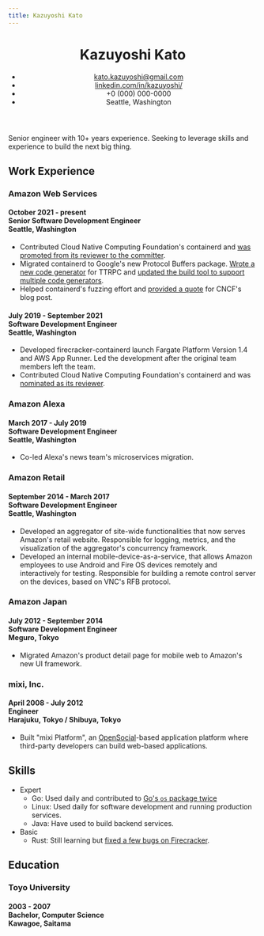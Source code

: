```yaml
---
title: Kazuyoshi Kato
---
```


<header>

# Kazuyoshi Kato

- [kato.kazuyoshi@gmail.com](mailto:kato.kazuyoshi@gmail.com)
- [linkedin.com/in/kazuyoshi/](https://linkedin.com/in/kazuyoshi/)
- +0 (000) 000-0000
- Seattle, Washington

</header>

Senior engineer with 10+ years experience. Seeking to leverage skills and experience to build the next big thing.

## Work Experience

### Amazon Web Services

<h4>
<div class="years">October 2021 - present</div>
<div class="title">Senior Software Development Engineer</div>
<div class="location">Seattle, Washington</div>
</h4>

- Contributed Cloud Native Computing Foundation's containerd and [was promoted from its reviewer to the committer](https://github.com/containerd/project/pull/84).
- Migrated containerd to Google's new Protocol Buffers package. [Wrote a new code generator](https://github.com/containerd/ttrpc/pull/96) for TTRPC and [updated the build tool to support multiple code generators](https://github.com/containerd/protobuild/pull/45).
- Helped containerd's fuzzing effort and [provided a quote](https://www.cncf.io/blog/2022/06/28/improving-security-by-fuzzing-the-cncf-landscape/) for CNCF's blog post.

<h4>
<div class="years">July 2019 - September 2021</div>
<div class="title">Software Development Engineer</div>
<div class="location">Seattle, Washington</div>
</h4>

- Developed firecracker-containerd launch Fargate Platform Version 1.4 and AWS App Runner. Led the development after the original team members left the team.
- Contributed Cloud Native Computing Foundation's containerd and was [nominated as its reviewer](https://github.com/containerd/project/pull/62).

### Amazon Alexa

<h4>
<div class="years">March 2017 - July 2019</div>
<div class="title">Software Development Engineer</div>
<div class="location">Seattle, Washington</div>
</h4>

- Co-led Alexa's news team's microservices migration.

### Amazon Retail

<h4>
<div class="years">September 2014 - March 2017</div>
<div class="title">Software Development Engineer</div>
<div class="location">Seattle, Washington</div>
</h4>

- Developed an aggregator of site-wide functionalities that now serves Amazon's retail website. Responsible for logging, metrics, and the visualization of the aggregator's concurrency framework.
- Developed an internal mobile-device-as-a-service, that allows Amazon employees to use Android and Fire OS devices remotely and interactively for testing. Responsible for building a remote control server on the devices, based on VNC's RFB protocol.

### Amazon Japan

<h4>
<div class="years">July 2012 - September 2014</div>
<div class="title">Software Development Engineer</div>
<div class="location">Meguro, Tokyo</div>
</h4>

- Migrated Amazon's product detail page for mobile web to Amazon's new UI framework.

### mixi, Inc.

<h4>
<div class="years">April 2008 - July 2012</div>
<div class="title">Engineer</div>
<div class="location">Harajuku, Tokyo / Shibuya, Tokyo</div>
</h4>

- Built "mixi Platform", an [OpenSocial](https://en.wikipedia.org/wiki/OpenSocial)-based application platform where third-party developers can build web-based applications.

## Skills

- Expert
  - Go: Used daily and contributed to [Go's `os` package twice](https://github.com/golang/go/commits?author=kzys)
  - Linux: Used daily for software development and running production services.
  - Java: Have used to build backend services.
- Basic
  - Rust: Still learning but [fixed a few bugs on Firecracker](https://github.com/firecracker-microvm/firecracker/commits?author=kzys).

## Education

### Toyo University

<h4>
<div class="years">2003 - 2007</div>
<div class="title">Bachelor, Computer Science</div>
<div class="location">Kawagoe, Saitama</div>
</h4>

